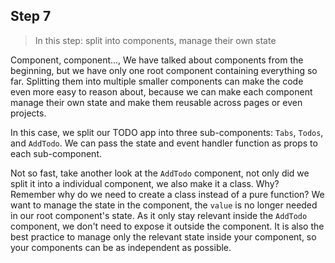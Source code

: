 ## Step 7
> In this step: split into components, manage their own state

Component, component..., We have talked about components from the beginning, but we have only one root component containing everything so far. Splitting them into multiple smaller components can make the code even more easy to reason about, because we can make each component manage their own state and make them reusable across pages or even projects.

In this case, we split our TODO app into three sub-components: `Tabs`, `Todos`, and `AddTodo`. We can pass the state and event handler function as props to each sub-component.

Not so fast, take another look at the `AddTodo` component, not only did we split it into a individual component, we also make it a class. Why? Remember why do we need to create a class instead of a pure function? We want to manage the state in the component, the `value` is no longer needed in our root component's state. As it only stay relevant inside the `AddTodo` component, we don't need to expose it outside the component. It is also the best practice to manage only the relevant state inside your component, so your components can be as independent as possible.

